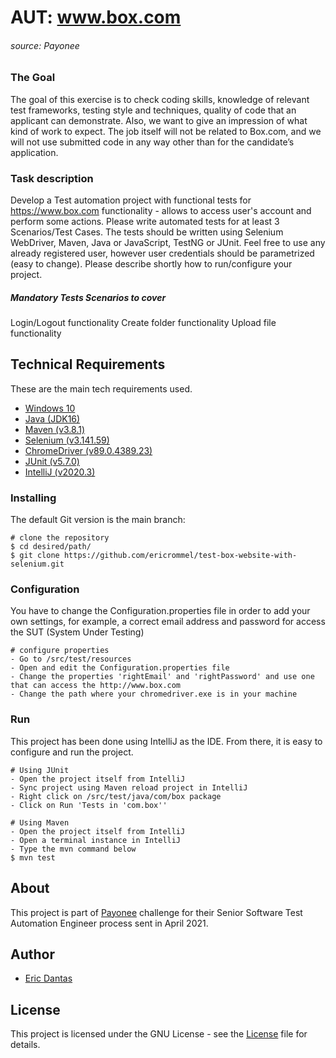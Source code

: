 # AUT: www.box.com
###### source: Payonee

### The Goal
The goal of this exercise is to check coding skills, knowledge of relevant test frameworks, testing style and techniques, quality of
code that an applicant can demonstrate. Also, we want to give an impression of what kind of work to expect. The job itself will not
be related to Box.com, and we will not use submitted code in any way other than for the candidate’s application.

### Task description
Develop a Test automation project with functional tests for https://www.box.com functionality - allows to access user's account
and perform some actions. Please write automated tests for at least 3 Scenarios/Test Cases. The tests should be written using
Selenium WebDriver, Maven, Java or JavaScript, TestNG or JUnit. Feel free to use any already registered user, however user
credentials should be parametrized (easy to change). Please describe shortly how to run/configure your project.

##### Mandatory Tests Scenarios to cover
Login/Logout functionality
Create folder functionality
Upload file functionality

## Technical Requirements

These are the main tech requirements used.
- [Windows 10](https://www.microsoft.com/hu-hu/software-download/windows10)
- [Java (JDK16)](https://www.oracle.com/java/technologies/javase-jdk16-downloads.html)
- [Maven (v3.8.1)](https://maven.apache.org/download.cgi)
- [Selenium (v3.141.59)](https://www.selenium.dev/downloads/)
- [ChromeDriver (v89.0.4389.23)](https://sites.google.com/a/chromium.org/chromedriver/)
- [JUnit (v5.7.0)](https://junit.org/junit5/)
- [IntelliJ (v2020.3)](https://www.jetbrains.com/idea/download/#section=windows)

### Installing

The default Git version is the main branch:

    # clone the repository
    $ cd desired/path/
    $ git clone https://github.com/ericrommel/test-box-website-with-selenium.git

### Configuration
You have to change the Configuration.properties file in order to add your own settings, for example, a correct email address and password for access the SUT (System Under Testing)

    # configure properties
    - Go to /src/test/resources
    - Open and edit the Configuration.properties file
    - Change the properties 'rightEmail' and 'rightPassword' and use one that can access the http://www.box.com
    - Change the path where your chromedriver.exe is in your machine

### Run
This project has been done using IntelliJ as the IDE. From there, it is easy to configure and run the project.

    # Using JUnit
    - Open the project itself from IntelliJ
    - Sync project using Maven reload project in IntelliJ
    - Right click on /src/test/java/com/box package
    - Click on Run 'Tests in 'com.box''

    # Using Maven
    - Open the project itself from IntelliJ
    - Open a terminal instance in IntelliJ
    - Type the mvn command below
    $ mvn test

## About

This project is part of [Payonee](https://www.payoneer.com) challenge for their Senior Software Test Automation Engineer
process sent in April 2021.

## Author

- [Eric Dantas](https://github.com/ericrommel)

## License

This project is licensed under the GNU License - see the [License](./LICENSE) file for details.
